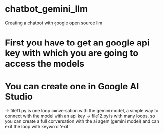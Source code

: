 # chatbot_gemini_llm
Creating a chatbot with google open source llm
# First you have to get an google api key with which you are going to access the models 
# You can create one in Google AI Studio
-> file11.py is one loop conversation with the gemini model, a simple way to connect with the model with an api key
-> file12.py is with many loops, so you can create a full conversation with the ai agent (gemini model) and can exit the loop with keyword 'exit'

